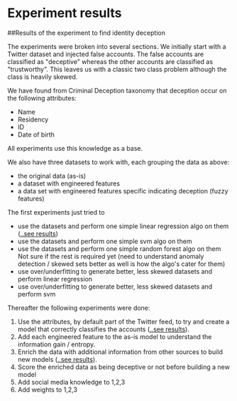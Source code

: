# Experiment results

##Results of the experiment to find identity deception

The experiments were broken into several sections. We initially start with a Twitter dataset and injected false accounts. The false accounts are classified as "deceptive" whereas the other accounts are classified as "trustworthy". This leaves us with a classic two class problem although the class is heavily skewed.

We have found from Criminal Deception taxonomy that deception occur on the following attributes:

- Name
- Residency
- ID
- Date of birth

All experiments use this knowledge as a base. 

We also have three datasets to work with, each grouping the data as above:

- the original data (as-is)
- a dataset with engineered features
- a data set with engineered features specific indicating deception (fuzzy features)

The first experiments just tried to 

- use the datasets and perform one simple linear regression algo on them ([..see results](/ML_linear_regression.md))
- use the datasets and perform one simple svm algo on them
- use the datasets and perform one simple random forest algo on them
Not sure if the rest is required yet (need to understand anomaly detection / skewed sets better as well is how the algo's cater for them)
- use over/underfitting to generate better, less skewed datasets and perform linear regression
- use over/underfitting to generate better, less skewed datasets and perform svm

Thereafter the following experiments were done:

1. Use the attributes, by default part of the Twitter feed, to try and create a model that correctly classifies the accounts ([..see results](/Results_asis.md)).
2. Add each engineered feature to the as-is model to understand the information gain / entropy.
3. Enrich the data with additional information from other sources to build new models ([..see results](/Results_engineered.md)).
4. Score the enriched data as being deceptive or not before building a new model
5. Add social media knowledge to 1,2,3
6. Add weights to 1,2,3
